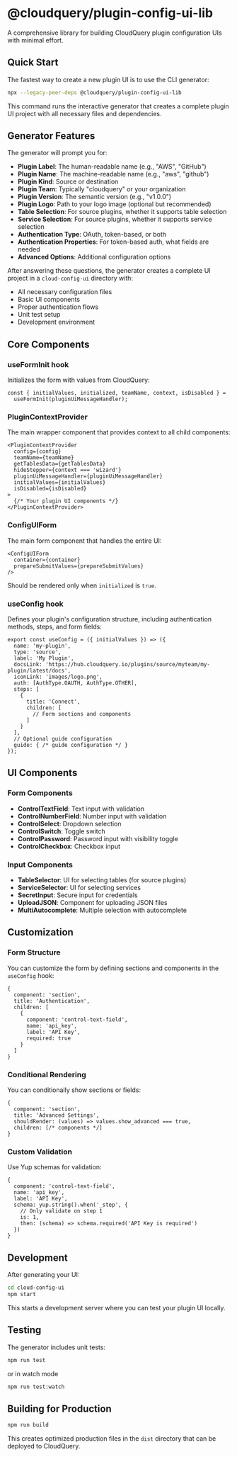 # @cloudquery/plugin-config-ui-lib

A comprehensive library for building CloudQuery plugin configuration UIs with minimal effort.

## Quick Start

The fastest way to create a new plugin UI is to use the CLI generator:

```bash
npx --legacy-peer-deps @cloudquery/plugin-config-ui-lib
```

This command runs the interactive generator that creates a complete plugin UI project with all necessary files and dependencies.

## Generator Features

The generator will prompt you for:

- **Plugin Label**: The human-readable name (e.g., "AWS", "GitHub")
- **Plugin Name**: The machine-readable name (e.g., "aws", "github")
- **Plugin Kind**: Source or destination
- **Plugin Team**: Typically "cloudquery" or your organization
- **Plugin Version**: The semantic version (e.g., "v1.0.0")
- **Plugin Logo**: Path to your logo image (optional but recommended)
- **Table Selection**: For source plugins, whether it supports table selection
- **Service Selection**: For source plugins, whether it supports service selection
- **Authentication Type**: OAuth, token-based, or both
- **Authentication Properties**: For token-based auth, what fields are needed
- **Advanced Options**: Additional configuration options

After answering these questions, the generator creates a complete UI project in a `cloud-config-ui` directory with:

- All necessary configuration files
- Basic UI components
- Proper authentication flows
- Unit test setup
- Development environment

## Core Components

### useFormInit hook

Initializes the form with values from CloudQuery:

```tsx
const { initialValues, initialized, teamName, context, isDisabled } = 
  useFormInit(pluginUiMessageHandler);
```

### PluginContextProvider

The main wrapper component that provides context to all child components:

```tsx
<PluginContextProvider
  config={config}
  teamName={teamName}
  getTablesData={getTablesData}
  hideStepper={context === 'wizard'} 
  pluginUiMessageHandler={pluginUiMessageHandler}
  initialValues={initialValues}
  isDisabled={isDisabled}
>
  {/* Your plugin UI components */}
</PluginContextProvider>
```

### ConfigUIForm

The main form component that handles the entire UI:

```tsx
<ConfigUIForm 
  container={container} 
  prepareSubmitValues={prepareSubmitValues} 
/>
```

Should be rendered only when `initialized` is `true`.

### useConfig hook

Defines your plugin's configuration structure, including authentication methods, steps, and form fields:

```tsx
export const useConfig = ({ initialValues }) => ({
  name: 'my-plugin',
  type: 'source',
  label: 'My Plugin',
  docsLink: 'https://hub.cloudquery.io/plugins/source/myteam/my-plugin/latest/docs',
  iconLink: 'images/logo.png',
  auth: [AuthType.OAUTH, AuthType.OTHER],
  steps: [
    {
      title: 'Connect',
      children: [
        // Form sections and components
      ]
    }
  ],
  // Optional guide configuration
  guide: { /* guide configuration */ }
});
```

## UI Components

### Form Components

- **ControlTextField**: Text input with validation
- **ControlNumberField**: Number input with validation
- **ControlSelect**: Dropdown selection
- **ControlSwitch**: Toggle switch
- **ControlPassword**: Password input with visibility toggle
- **ControlCheckbox**: Checkbox input

### Input Components

- **TableSelector**: UI for selecting tables (for source plugins)
- **ServiceSelector**: UI for selecting services
- **SecretInput**: Secure input for credentials
- **UploadJSON**: Component for uploading JSON files
- **MultiAutocomplete**: Multiple selection with autocomplete

## Customization

### Form Structure

You can customize the form by defining sections and components in the `useConfig` hook:

```tsx
{
  component: 'section',
  title: 'Authentication',
  children: [
    {
      component: 'control-text-field',
      name: 'api_key',
      label: 'API Key',
      required: true
    }
  ]
}
```

### Conditional Rendering

You can conditionally show sections or fields:

```tsx
{
  component: 'section',
  title: 'Advanced Settings',
  shouldRender: (values) => values.show_advanced === true,
  children: [/* components */]
}
```

### Custom Validation

Use Yup schemas for validation:

```tsx
{
  component: 'control-text-field',
  name: 'api_key',
  label: 'API Key',
  schema: yup.string().when('_step', {
    // Only validate on step 1
    is: 1,
    then: (schema) => schema.required('API Key is required')
  })
}
```

## Development

After generating your UI:

```bash
cd cloud-config-ui
npm start
```

This starts a development server where you can test your plugin UI locally.

## Testing

The generator includes unit tests:

```bash
npm run test
```

or in watch mode

```bash
npm run test:watch
```

## Building for Production

```bash
npm run build
```

This creates optimized production files in the `dist` directory that can be deployed to CloudQuery.